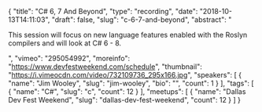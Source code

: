 {
  "title": "C# 6, 7 And Beyond",
  "type": "recording",
  "date": "2018-10-13T14:11:03",
  "draft": false,
  "slug": "c-6-7-and-beyond",
  "abstract": "<p>This session will focus on new language features enabled with the Roslyn compilers and will look at C# 6 - 8.</p>",
  "vimeo": "295054992",
  "moreinfo": "https://www.devfestweekend.com/schedule",
  "thumbnail": "https://i.vimeocdn.com/video/732109736_295x166.jpg",
  "speakers": [
    {
      "name": "Jim Wooley",
      "slug": "jim-wooley",
      "bio": "",
      "count": 1
    }
  ],
  "tags": [
    {
      "name": "C#",
      "slug": "c",
      "count": 12
    }
  ],
  "meetups": [
    {
      "name": "Dallas Dev Fest Weekend",
      "slug": "dallas-dev-fest-weekend",
      "count": 12
    }
  ]
}